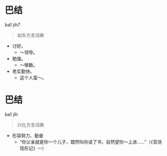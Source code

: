 # 巴结
ba1 jih7
> 如东方言词典
- 讨好。
  - ～领导。
- 勉强。
  - ～够数。
- 老实勤快。
  - 这个人蛮～。

# 巴结
ba1 jih
> 兴化方言词典
- 形容努力、勤奋
  - “你父亲就是你一个儿子，既然叫你读了书，自然望你～上进……”（《官场现形记》一）
